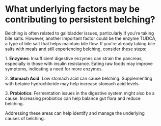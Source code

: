 # What underlying factors may be contributing to persistent belching?

Belching is often related to gallbladder issues, particularly if you're taking bile salts. However, another important factor could be the enzyme TUDCA, a type of bile salt that helps maintain bile flow. If you're already taking bile salts with meals and still experiencing belching, consider these steps:

1\. **Enzymes**: Insufficient digestive enzymes can strain the pancreas, especially in those with insulin resistance. Eating raw foods may improve symptoms, indicating a need for more enzymes.

2\. **Stomach Acid**: Low stomach acid can cause belching. Supplementing with betaine hydrochloride may help increase stomach acid levels.

3\. **Probiotics**: Fermentation issues in the digestive system might also be a cause. Increasing probiotics can help balance gut flora and reduce belching.

Addressing these areas can help identify and manage the underlying causes of belching.